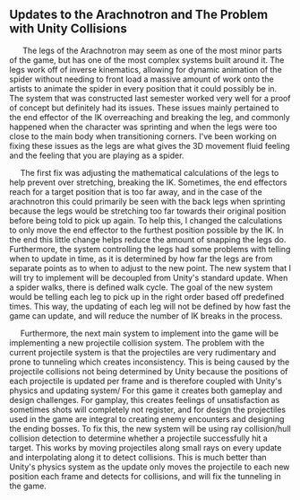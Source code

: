 Updates to the Arachnotron and The Problem with Unity Collisions
------

&nbsp;&nbsp;&nbsp;&nbsp;&nbsp; The legs of the Arachnotron may seem as one of the most minor parts of the game, but has one of the most complex systems built around it. The legs work off of inverse kinematics, allowing for dynamic animation of the spider without needing to front load a massive amount of work onto the artists to animate the spider in every position that it could possibly be in. The system that was constructed last semester worked very well for a proof of concept but definitely had its issues. These issues mainly pertained to the end effector of the IK overreaching and breaking the leg, and commonly happened when the character was sprinting and when the legs were too close to the main body when transitioning corners. I've been working on fixing these issues as the legs are what gives the 3D movement fluid feeling and the feeling that you are playing as a spider.

&nbsp;&nbsp;&nbsp;&nbsp;&nbsp;The first fix was adjusting the mathematical calculations of the legs to help prevent over stretching, breaking the IK. Sometimes, the end effectors reach for a target position that is too far away, and in the case of the arachnotron this could primarily be seen with the back legs when sprinting because the legs would be stretching too far towards their original position before being told to pick up again. To help this, I changed the calculations to only move the end effector to the furthest position possible by the IK. In the end this little change helps reduce the amount of snapping the legs do. Furthermore, the system controlling the legs had some problems with telling when to update in time, as it is determined by how far the legs are from separate points as to when to adjust to the new point. The new system that I will try to implement will be decoupled from Unity's standard update. When a spider walks, there is defined walk cycle. The goal of the new system would be telling each leg to pick up in the right order based off predefined times. This way, the updating of each leg will not be defined by how fast the game can update, and will reduce the number of IK breaks in the process. 

&nbsp;&nbsp;&nbsp;&nbsp;&nbsp;Furthermore, the next main system to implement into the game will be implementing a new projectile collision system. The problem with the current projectile system is that the projectiles are very rudimentary and prone to tunneling which creates inconsistency. This is being caused by the projectile collisions not being determined by Unity because the positions of each projectile is updated per frame and is therefore coupled with Unity's physics and updating system/ For this game it creates both gameplay and design challenges. For gamplay, this creates feelings of unsatisfaction as sometimes shots will completely not register, and for design the projectiles used in the game are integral to creating enemy encounters and designing the ending bosses. To fix this, the new system will be using ray collision/hull collision detection to determine whether a projectile successfully hit a target. This works by moving projectiles along small rays on every update and interpolating along it to detect collisions. This is much better than Unity's physics system as the update only moves the projectile to each new position each frame and detects for collisions, and will fix the tunneling in the game.
